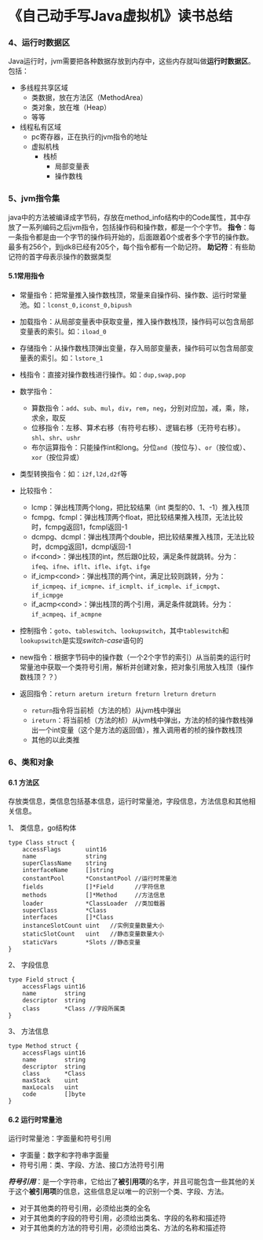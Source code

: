 # 《自己动手写Java虚拟机》读书总结
### 4、运行时数据区
Java运行时，jvm需要把各种数据存放到内存中，这些内存就叫做**运行时数据区**。包括：

* 多线程共享区域
	* 类数据，放在方法区（MethodArea）
	* 类对象，放在堆（Heap）
	* 等等
* 线程私有区域
	* pc寄存器，正在执行的jvm指令的地址
	* 虚拟机栈
		*  栈桢
			*  局部变量表
			*  操作数栈	

### 5、jvm指令集
java中的方法被编译成字节码，存放在method_info结构中的Code属性，其中存放了一系列编码之后jvm指令，包括操作码和操作数，都是一个个字节。
**指令**：每一条指令都是由一个字节的操作码开始的，后面跟着0个或者多个字节的操作数。
最多有256个，到jdk8已经有205个，每个指令都有一个助记符。
**助记符**：有些助记符的首字母表示操作的数据类型

#### 5.1常用指令
* 常量指令：把常量推入操作数栈顶，常量来自操作码、操作数、运行时常量池。如：`lconst_0,iconst_0,bipush`
* 加载指令：从局部变量表中获取变量，推入操作数栈顶，操作码可以包含局部变量表的索引。如：`iload_0`
* 存储指令：从操作数栈顶弹出变量，存入局部变量表，操作码可以包含局部变量表的索引。如：`lstore_1`
* 栈指令：直接对操作数栈进行操作。如：`dup,swap,pop`
* 数学指令：
	* 算数指令：`add`、`sub`、`mul`，`div`，`rem`，`neg`，分别对应加，减，乘，除，求余，取反
	* 位移指令：左移、算术右移（有符号右移）、逻辑右移（无符号右移）。`shl`、`shr`、`ushr`
	* 布尔运算指令：只能操作int和long。分位`and`（按位与）、`or`（按位或）、`xor`（按位异或）
* 类型转换指令：如：`i2f,l2d,d2f`等
* 比较指令：
	* lcmp：弹出栈顶两个long，把比较结果（int 类型的0、1、-1）推入栈顶
	* fcmpg、fcmpl：弹出栈顶两个float，把比较结果推入栈顶，无法比较时，fcmpg返回1，fcmpl返回-1
	* dcmpg、dcmpl：弹出栈顶两个double，把比较结果推入栈顶，无法比较时，dcmpg返回1，dcmpl返回-1
	* if\<cond>：弹出栈顶的int，然后跟0比较，满足条件就跳转。分为：`ifeq`、`ifne`、`iflt`、`ifle`、`ifgt`、`ifge`
	* if_icmp\<cond>：弹出栈顶的两个int，满足比较则跳转，分为：`if_icmpeq`、`if_icmpne`、`if_icmplt`、`if_icmple`、`if_icmpgt`、`if_icmpge`
	* if_acmp\<cond>：弹出栈顶的两个引用，满足条件就跳转。分为：`if_acmpeq`、`if_acmpne`

* 控制指令：`goto`、`tableswitch`、`lookupswitch`，其中`tableswitch`和`lookupswitch`是实现*switch-case*语句的
* new指令：根据字节码中的操作数（一个2个字节的索引）从当前类的运行时常量池中获取一个类符号引用，解析并创建对象，把对象引用放入栈顶（操作数栈顶？？）
* 返回指令：`return areturn ireturn freturn lreturn dreturn`
	* `return`指令将当前桢（方法的桢）从jvm栈中弹出
	* `ireturn`：将当前桢（方法的桢）从jvm栈中弹出，方法的桢的操作数栈弹出一个int变量（这个是方法的返回值），推入调用者的桢的操作数栈顶
	* 其他的以此类推

### 6、类和对象
#### 6.1 方法区
存放类信息，类信息包括基本信息，运行时常量池，字段信息，方法信息和其他相关信息。

1、 类信息，go结构体

```
type Class struct {
	accessFlags       uint16
	name              string
	superClassName    string
	interfaceName     []string
	constantPool      *ConstantPool //运行时常量池
	fields            []*Field      //字符信息
	methods           []*Method     //方法信息
	loader            *ClassLoader  //类加载器
	superClass        *Class
	interfaces        []*Class
	instanceSlotCount uint   //实例变量数量大小
	staticSlotCount   uint   //静态变量数量大小
	staticVars        *Slots //静态变量
}
```

2、 字段信息

```
type Field struct {
	accessFlags uint16
	name        string
	descriptor  string
	class       *Class //字段所属类
}
```

3、 方法信息

```
type Method struct {
	accessFlags uint16
	name        string
	descriptor  string
	class       *Class
	maxStack    uint
	maxLocals   uint
	code        []byte
}
```

#### 6.2 运行时常量池
运行时常量池：字面量和符号引用
* 字面量：数字和字符串字面量
* 符号引用：类、字段、方法、接口方法符号引用

***符号引用***：是一个字符串，它给出了**被引用项**的名字，并且可能包含一些其他的关于这个**被引用项**的信息，这些信息足以唯一的识别一个类、字段、方法。

* 	对于其他类的符号引用，必须给出类的全名
*  对于其他类的字段的符号引用，必须给出类名、字段的名称和描述符
*  对于其他类的方法的符号引用，必须给出类名、方法的名称和描述符


